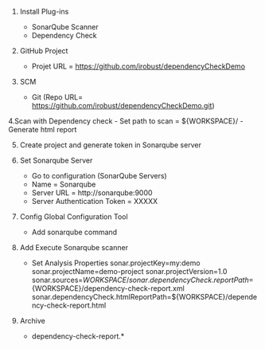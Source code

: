 1. Install Plug-ins
	- SonarQube Scanner
	- Dependency Check
 
2. GitHub Project
	- Projet URL = https://github.com/irobust/dependencyCheckDemo
 
3. SCM
	- Git (Repo URL= https://github.com/irobust/dependencyCheckDemo.git)
 
4.Scan with Dependency check
	- Set path to scan = ${WORKSPACE}/
	- Generate html report
 
5. Create project and generate token in Sonarqube server
 
6. Set Sonarqube Server
	- Go to configuration (SonarQube Servers)
	- Name = Sonarqube
	- Server URL = http://sonarqube:9000
	- Server Authentication Token = XXXXX
 
7. Config Global Configuration Tool
	- Add sonarqube command
 
8. Add Execute Sonarqube scanner
	- Set Analysis Properties
		sonar.projectKey=my:demo
		sonar.projectName=demo-project
		sonar.projectVersion=1.0
		sonar.sources=${WORKSPACE}/
		sonar.dependencyCheck.reportPath=${WORKSPACE}/dependency-check-report.xml
		sonar.dependencyCheck.htmlReportPath=${WORKSPACE}/dependency-check-report.html
 
9. Archive
	- dependency-check-report.*